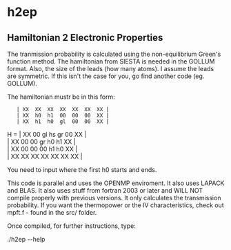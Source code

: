 # h2ep

## Hamiltonian 2 Electronic Properties

 The tranmission probability is calculated using the non-equilibrium Green's function method. The hamiltonian from SIESTA is needed in the GOLLUM format. Also, the size of the leads (how many atoms). I assume the leads are symmetric. If this isn't the case for you, go find another code (eg. GOLLUM).                                                       
                                                                     
 The hamiltonian mustr be in this form:                   
                                                                     
       | XX  XX  XX  XX  XX  XX  XX |                         
       | XX  h0  h1  00  00  00  XX |                         
       | XX  h1  h0  gl  00  00  XX |                         
   H = | XX  00  gl  hs  gr  00  XX |                         
       | XX  00  00  gr  h0  h1  XX |                         
       | XX  00  00  00  h1  h0  XX |                         
       | XX  XX  XX  XX  XX  XX  XX |                         
                                                                     
 You need to input where the first h0 starts and ends.                                            
                                                                     
 This code is parallel and uses the OPENMP enviroment. It also uses LAPACK and BLAS. It also uses stuff from fortran 2003 or later and WILL NOT compile properly with previous versions. It only calculates the transmission probability. If you want the thermopower or the IV characteristics, check out mpft.f - found in the src/ folder.

 Once compiled, for further instructions, type:                         
   
  ./h2ep --help                                               
                                                                     

